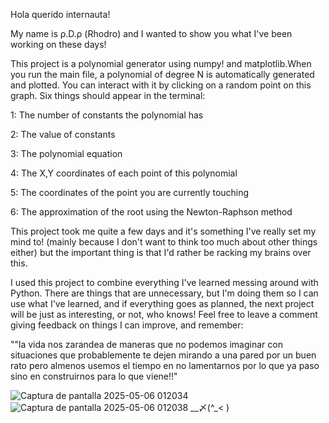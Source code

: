 Hola querido internauta!

My name is ρ.D.ρ (Rhodro) and I wanted to show you what I've been working on these days!

This project is a polynomial generator using numpy! and matplotlib.When you run the main file, a polynomial of degree N is automatically generated and plotted. 
You can interact with it by clicking on a random point on this graph. Six things should appear in the terminal:


1: The number of constants the polynomial has

2: The value of constants 

3: The polynomial equation

4: The X,Y coordinates of each point of this polynomial

5: The coordinates of the point you are currently touching

6: The approximation of the root using the Newton-Raphson method




This project took me quite a few days and it's something I've really set my mind to! (mainly because I don't want to think too much about other things either) but the important thing is that I'd rather be racking my brains over this.

I used this project to combine everything I've learned messing around with Python. There are things that are unnecessary, but I'm doing them so I can use what I've learned, and if everything goes as planned, 
the next project will be just as interesting, or not, who knows! Feel free to leave a comment giving feedback on things I can improve, and remember:

""la vida nos zarandea de maneras que no podemos imaginar con situaciones que probablemente te dejen mirando a una pared por un buen rato pero almenos usemos el tiempo en no lamentarnos por lo que ya paso sino en construirnos para lo que viene!!"    




![Captura de pantalla 2025-05-06 012034](https://github.com/user-attachments/assets/8edbcd2e-434b-4065-8195-f6dcd57821d5)
![Captura de pantalla 2025-05-06 012038](https://github.com/user-attachments/assets/1c6a4b3d-5884-4eb0-a893-5db87cd91d51)
__〆(^_< )



